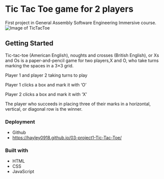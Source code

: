 # Tic Tac Toe game for 2 players

First project in General Assembly Software Engineering Immersive course.
![Image of TicTacToe](/tictactoe_image)

## Getting Started

Tic-tac-toe (American English), noughts and crosses (British English), or Xs and Os is a paper-and-pencil game for two players,X and O, who take turns marking the spaces in a 3×3 grid.

Player 1 and player 2 taking turns to play

Player 1 clicks a box and mark it with ‘O’

Player 2 clicks a box and mark it with ‘X’

The player who succeeds in placing three of their marks in a horizontal, vertical, or diagonal row is the winner.


### Deployment

- Github
- https://hayley0918.github.io/03-project1-Tic-Tac-Toe/

### Built with

- HTML
- CSS
- JavaScript

